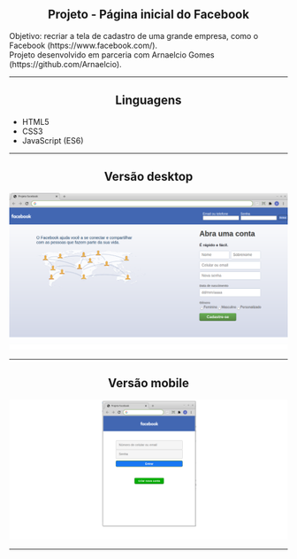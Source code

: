 <h2 align="center">Projeto - Página inicial do Facebook</h2>
   
   <p>
      Objetivo: recriar a tela de cadastro de uma grande empresa, como o Facebook (https://www.facebook.com/).<br>
      Projeto desenvolvido em parceria com Arnaelcio Gomes (https://github.com/Arnaelcio).<br>
   </p>

---

<h2 align="center">Linguagens</h2>

 - HTML5
 - CSS3
 - JavaScript (ES6)

---

<h2 align="center">Versão desktop</h2>

![Página Facebook](./versao_desktop.png)

---

<h2 align="center">Versão mobile</h2>

![Página Facebook](./versao_mobile.png)

---


